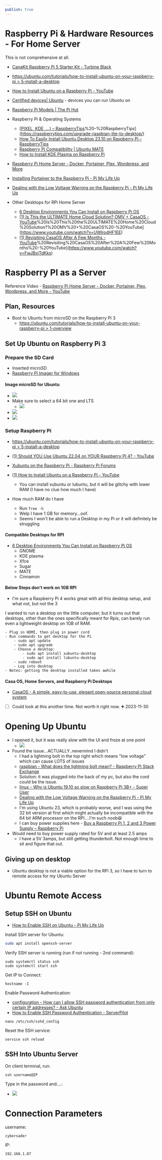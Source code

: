 ```yaml
---
publish: true
---
```

# Raspberry Pi & Hardware Resources - For Home Server
This is not comprehensive at all.

- [CanaKit Raspberry Pi 5 Starter Kit - Turbine Black](https://www.canakit.com/canakit-raspberry-pi-5-starter-kit-turbine-black.html) 
- [https://ubuntu.com/tutorials/how-to-install-ubuntu-on-your-raspberry-pi > 5-install-a-desktop](https://ubuntu.com/tutorials/how-to-install-ubuntu-on-your-raspberry-pi#5-install-a-desktop)
- [How to Install Ubuntu on a Raspberry Pi - YouTube](https://www.youtube.com/watch?v=VVtdGczo3hM)
- [Certified devices| Ubuntu](https://ubuntu.com/certified/iot?q=&limit=15&category=Ubuntu+Core&vendor=Raspberry+Pi+Foundation) - devices you can run Ubuntu on
- [Raspberry Pi Models | The Pi Hut](https://thepihut.com/blogs/raspberry-pi-roundup/raspberry-pi-comparison-table) 
- Raspberry Pi & Operating Systems
	- [[PIXEL, KDE, …) – RaspberryTips](PIXEL,%20KDE,%20…)%20–%20RaspberryTips](https://raspberrytips.com/upgrade-raspbian-lite-to-desktop/)
	- [How To Easily Install Ubuntu Desktop 23.10 on Raspberry Pi – RaspberryTips](https://raspberrytips.com/install-ubuntu-desktop-raspberry-pi/) 
	- [Raspberry Pi Compatibility | Ubuntu MATE](https://ubuntu-mate.org/raspberry-pi/compatibility/) 
	- [How to Install KDE Plasma on Raspberry Pi](https://linuxhint.com/install-kde-plasma-raspberry-pi/)
- [Raspberry Pi Home Server - Docker, Portainer, Plex, Wordpress, and More](https://youtu.be/yFuTAKq_j3Q?si=TNjIM6Bhy1FzlRfv&t=45)
- [Installing Portainer to the Raspberry Pi - Pi My Life Up](https://pimylifeup.com/raspberry-pi-portainer/) 
- [Dealing with the Low Voltage Warning on the Raspberry Pi - Pi My Life Up](https://pimylifeup.com/raspberry-pi-low-voltage-warning/) 

- Other Desktops for RPi Home Server
	- [6 Desktop Environments You Can Install on Raspberry Pi OS](https://www.makeuseof.com/desktop-environments-you-can-run-on-a-raspberry-pi/)
	- [[1) Is This the ULTIMATE Home Cloud Solution? OMV + CasaOS - YouTube](1)%20Is%20This%20the%20ULTIMATE%20Home%20Cloud%20Solution?%20OMV%20+%20CasaOS%20-%20YouTube](https://www.youtube.com/watch?v=UWlrodHF1EE) 
	- [[1) Revisiting CasaOS After A Few Months - YouTube](1)%20Revisiting%20CasaOS%20After%20A%20Few%20Months%20-%20YouTube](https://www.youtube.com/watch?v=FwJByjTdKks) 

# Raspberry PI as a Server
Reference Video - [Raspberry Pi Home Server - Docker, Portainer, Plex, Wordpress, and More - YouTube](https://www.youtube.com/watch?v=yFuTAKq_j3Q&t=41s) 
## Plan, Resources
- Boot to Ubuntu from microSD on the Raspberry Pi 3
	- [https://ubuntu.com/tutorials/how-to-install-ubuntu-on-your-raspberry-pi > 1-overview](https://ubuntu.com/tutorials/how-to-install-ubuntu-on-your-raspberry-pi#1-overview) 
## Set Up Ubuntu on Raspberry Pi 3
### Prepare the SD Card
- Inserted microSD
- [Raspberry Pi Imager for Windows](https://downloads.raspberrypi.org/imager/imager_latest.exe)
#### Image microSD for Ubuntu
- ![](../../__attachments/Secure%20Database%20Exposition/IMG-20231023102241252.png)
- Make sure to select a 64 bit one and LTS
	- ![](../../__attachments/Secure%20Database%20Exposition/Project%20Workspace/IMG-20231129235125109.png)
- ![](../../__attachments/Secure%20Database%20Exposition/IMG-20231023102241350.png)
- ![](../../__attachments/Secure%20Database%20Exposition/IMG-20231023102241359.png)
### Setup Raspberry Pi
- [https://ubuntu.com/tutorials/how-to-install-ubuntu-on-your-raspberry-pi > 5-install-a-desktop](https://ubuntu.com/tutorials/how-to-install-ubuntu-on-your-raspberry-pi#5-install-a-desktop)
- [(1) Should YOU Use Ubuntu 22.04 on YOUR Raspberry PI 4? - YouTube](https://www.youtube.com/watch?v=mcS0fjzOeb8) 
- [Xubuntu on the Raspberry Pi - Raspberry Pi Forums](https://forums.raspberrypi.com/viewtopic.php?t=23107)
- [[1) How to Install Ubuntu on a Raspberry Pi - YouTube](https://www.youtube.com/watch?v=VVtdGczo3hM)
	- You can install xubuntu or lubuntu, but it will be glitchy with lower RAM (I have no clue how much I have)

- How much RAM do I have
	- Run `free -h`
	- Welp I have 1 GB for memory...oof.
	- Seems I won't be able to run a Desktop in my Pi or it will definitely be struggling

#### Compatible Desktops for RPI
- [6 Desktop Environments You Can Install on Raspberry Pi OS](https://www.makeuseof.com/desktop-environments-you-can-run-on-a-raspberry-pi/)
	- GNOME
	- KDE plasma
	- Xfce
	- Sugar
	- MATE
	- Cinnamon
#### Below Steps don't work on 1GB RPI
- I'm sure a Raspberry Pi 4 works great with all this desktop setup, and what not, but not the 3

I wanted to run a desktop on the little computer, but it turns out that desktops, other than the ones specifically meant for Rpis, can barely run even a lightweight desktop on 1GB of RAM.

```
- Plug in HDMI, then plug in power cord
- Run commands to get desktop for the Pi
	- sudo apt update 
	- sudo apt upgrade
	- Choose a desktop:
		- sudo apt install xubuntu-desktop
		- sudo apt install lubuntu-desktop
	- sudo reboot
	- Log into desktop
- Notes: getting the desktop installed takes awhile
```

#### Casa OS, Home Servers, and Raspberry Pi Desktops
- [CasaOS - A simple, easy-to-use, elegant open-source personal cloud system](https://casaos.io/) 
- [ ] Could look at this another time. Not worth it right now. ➕ 2023-11-30 

# Opening Up Ubuntu
- I opened it, but it was really slow with the UI and froze at one point
	- ![](../../__attachments/Secure%20Database%20Exposition/Project%20Workspace/IMG-20231129221152804.png)
- Found the issue...ACTUALLY..nevermind I didn't
	- I had a lightning bolt in the top right which means "low voltage" which can cause LOTS of issues
	- [raspbian - What does the lightning bolt mean? - Raspberry Pi Stack Exchange](https://raspberrypi.stackexchange.com/questions/57963/what-does-the-lightning-bolt-mean) 
	- Solution:  it was plugged into the back of my pc, but also the cord could be the issue.
	- [linux - Why is Ubuntu 19.10 so slow on Raspberry Pi 3B+ - Super User](https://superuser.com/questions/1540756/why-is-ubuntu-19-10-so-slow-on-raspberry-pi-3b) 
	- [Dealing with the Low Voltage Warning on the Raspberry Pi - Pi My Life Up](https://pimylifeup.com/raspberry-pi-low-voltage-warning/) 
	- I'm using Ubuntu 23, which is probably worse, and I was using the 32 bit version at first which might actually be incompatible with the 64 bit ARM processor on the RPI....I'm such noob😆
	- I can buy power supplies here - [Buy a Raspberry Pi 1, 2 and 3 Power Supply – Raspberry Pi](https://www.raspberrypi.com/products/raspberry-pi-universal-power-supply/)
- Would need to buy power supply rated for 5V and at least 2.5 amps
	- I have a 5V 3amps, but still getting thunderbolt.  Not enough time to sit and figure that out.

## Giving up on desktop
- Ubuntu desktop is not a viable option for the RPi 3, so I have to turn to remote access for my Ubuntu Server

# Ubuntu Remote Access
## Setup SSH on Ubuntu
- [How to Enable SSH on Ubuntu - Pi My Life Up](https://pimylifeup.com/ubuntu-enable-ssh/)

Install SSH server for Ubuntu:
```bash
sudo apt install openssh-server
```

Verify SSH server is running (run if not running - 2nd command):
```
sudo systemctl status ssh
sudo systemctl start ssh
```

Get IP to Connect:
```
hostname -I
```

Enable Password Authentication:
- [configuration - How can I allow SSH password authentication from only certain IP addresses? - Ask Ubuntu](https://askubuntu.com/questions/101670/how-can-i-allow-ssh-password-authentication-from-only-certain-ip-addresses)
- [How to Enable SSH Password Authentication - ServerPilot](https://serverpilot.io/docs/how-to-enable-ssh-password-authentication/) 

```
nano /etc/ssh/sshd_config
```

Reset the SSH service:
```
service ssh reload
```

## SSH Into Ubuntu Server
On client terminal, run:
```
ssh username@IP
```

Type in the password and....:
- ![](../../__attachments/Secure%20Database%20Exposition/Project%20Workspace/IMG-20231130180742280.png)

# Connection Parameters
username:
```
cybersader
```
IP:
```
192.168.1.87
```